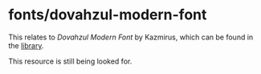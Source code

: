 # fonts/dovahzul-modern-font 

This relates to *Dovahzul Modern Font* by Kazmirus, which can be found in the [library](../../library/library.json). 

This resource is still being looked for. 